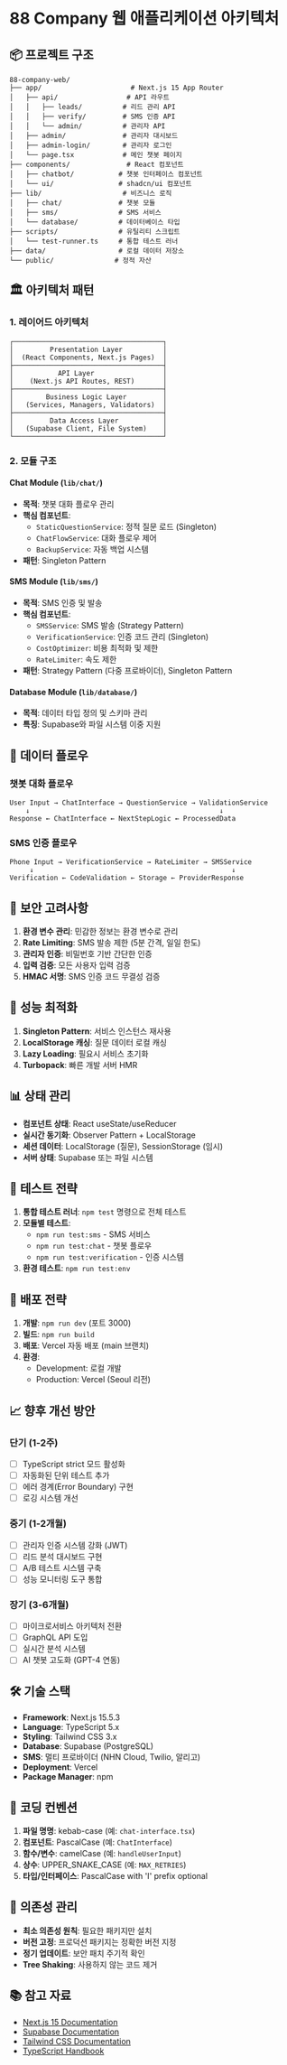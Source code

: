 # 88 Company 웹 애플리케이션 아키텍처

## 📦 프로젝트 구조

```
88-company-web/
├── app/                      # Next.js 15 App Router
│   ├── api/                 # API 라우트
│   │   ├── leads/          # 리드 관리 API
│   │   ├── verify/         # SMS 인증 API
│   │   └── admin/          # 관리자 API
│   ├── admin/              # 관리자 대시보드
│   ├── admin-login/        # 관리자 로그인
│   └── page.tsx            # 메인 챗봇 페이지
├── components/              # React 컴포넌트
│   ├── chatbot/           # 챗봇 인터페이스 컴포넌트
│   └── ui/                # shadcn/ui 컴포넌트
├── lib/                    # 비즈니스 로직
│   ├── chat/              # 챗봇 모듈
│   ├── sms/               # SMS 서비스
│   └── database/          # 데이터베이스 타입
├── scripts/               # 유틸리티 스크립트
│   └── test-runner.ts     # 통합 테스트 러너
├── data/                  # 로컬 데이터 저장소
└── public/               # 정적 자산

```

## 🏛️ 아키텍처 패턴

### 1. 레이어드 아키텍처

```
┌─────────────────────────────────────┐
│         Presentation Layer          │
│  (React Components, Next.js Pages)  │
├─────────────────────────────────────┤
│           API Layer                 │
│    (Next.js API Routes, REST)       │
├─────────────────────────────────────┤
│        Business Logic Layer         │
│   (Services, Managers, Validators)  │
├─────────────────────────────────────┤
│         Data Access Layer           │
│   (Supabase Client, File System)    │
└─────────────────────────────────────┘
```

### 2. 모듈 구조

#### Chat Module (`lib/chat/`)
- **목적**: 챗봇 대화 플로우 관리
- **핵심 컴포넌트**:
  - `StaticQuestionService`: 정적 질문 로드 (Singleton)
  - `ChatFlowService`: 대화 플로우 제어
  - `BackupService`: 자동 백업 시스템
- **패턴**: Singleton Pattern

#### SMS Module (`lib/sms/`)
- **목적**: SMS 인증 및 발송
- **핵심 컴포넌트**:
  - `SMSService`: SMS 발송 (Strategy Pattern)
  - `VerificationService`: 인증 코드 관리 (Singleton)
  - `CostOptimizer`: 비용 최적화 및 제한
  - `RateLimiter`: 속도 제한
- **패턴**: Strategy Pattern (다중 프로바이더), Singleton Pattern

#### Database Module (`lib/database/`)
- **목적**: 데이터 타입 정의 및 스키마 관리
- **특징**: Supabase와 파일 시스템 이중 지원

## 🔄 데이터 플로우

### 챗봇 대화 플로우
```
User Input → ChatInterface → QuestionService → ValidationService
    ↓                                               ↓
Response ← ChatInterface ← NextStepLogic ← ProcessedData
```

### SMS 인증 플로우
```
Phone Input → VerificationService → RateLimiter → SMSService
     ↓                                                 ↓
Verification ← CodeValidation ← Storage ← ProviderResponse
```

## 🔐 보안 고려사항

1. **환경 변수 관리**: 민감한 정보는 환경 변수로 관리
2. **Rate Limiting**: SMS 발송 제한 (5분 간격, 일일 한도)
3. **관리자 인증**: 비밀번호 기반 간단한 인증
4. **입력 검증**: 모든 사용자 입력 검증
5. **HMAC 서명**: SMS 인증 코드 무결성 검증

## 🚀 성능 최적화

1. **Singleton Pattern**: 서비스 인스턴스 재사용
2. **LocalStorage 캐싱**: 질문 데이터 로컬 캐싱
3. **Lazy Loading**: 필요시 서비스 초기화
4. **Turbopack**: 빠른 개발 서버 HMR

## 📊 상태 관리

- **컴포넌트 상태**: React useState/useReducer
- **실시간 동기화**: Observer Pattern + LocalStorage
- **세션 데이터**: LocalStorage (질문), SessionStorage (임시)
- **서버 상태**: Supabase 또는 파일 시스템

## 🧪 테스트 전략

1. **통합 테스트 러너**: `npm test` 명령으로 전체 테스트
2. **모듈별 테스트**:
   - `npm run test:sms` - SMS 서비스
   - `npm run test:chat` - 챗봇 플로우
   - `npm run test:verification` - 인증 시스템
3. **환경 테스트**: `npm run test:env`

## 🔄 배포 전략

1. **개발**: `npm run dev` (포트 3000)
2. **빌드**: `npm run build`
3. **배포**: Vercel 자동 배포 (main 브랜치)
4. **환경**:
   - Development: 로컬 개발
   - Production: Vercel (Seoul 리전)

## 📈 향후 개선 방안

### 단기 (1-2주)
- [ ] TypeScript strict 모드 활성화
- [ ] 자동화된 단위 테스트 추가
- [ ] 에러 경계(Error Boundary) 구현
- [ ] 로깅 시스템 개선

### 중기 (1-2개월)
- [ ] 관리자 인증 시스템 강화 (JWT)
- [ ] 리드 분석 대시보드 구현
- [ ] A/B 테스트 시스템 구축
- [ ] 성능 모니터링 도구 통합

### 장기 (3-6개월)
- [ ] 마이크로서비스 아키텍처 전환
- [ ] GraphQL API 도입
- [ ] 실시간 분석 시스템
- [ ] AI 챗봇 고도화 (GPT-4 연동)

## 🛠️ 기술 스택

- **Framework**: Next.js 15.5.3
- **Language**: TypeScript 5.x
- **Styling**: Tailwind CSS 3.x
- **Database**: Supabase (PostgreSQL)
- **SMS**: 멀티 프로바이더 (NHN Cloud, Twilio, 알리고)
- **Deployment**: Vercel
- **Package Manager**: npm

## 📝 코딩 컨벤션

1. **파일 명명**: kebab-case (예: `chat-interface.tsx`)
2. **컴포넌트**: PascalCase (예: `ChatInterface`)
3. **함수/변수**: camelCase (예: `handleUserInput`)
4. **상수**: UPPER_SNAKE_CASE (예: `MAX_RETRIES`)
5. **타입/인터페이스**: PascalCase with 'I' prefix optional

## 🔗 의존성 관리

- **최소 의존성 원칙**: 필요한 패키지만 설치
- **버전 고정**: 프로덕션 패키지는 정확한 버전 지정
- **정기 업데이트**: 보안 패치 주기적 확인
- **Tree Shaking**: 사용하지 않는 코드 제거

## 📚 참고 자료

- [Next.js 15 Documentation](https://nextjs.org/docs)
- [Supabase Documentation](https://supabase.io/docs)
- [Tailwind CSS Documentation](https://tailwindcss.com/docs)
- [TypeScript Handbook](https://www.typescriptlang.org/docs/)